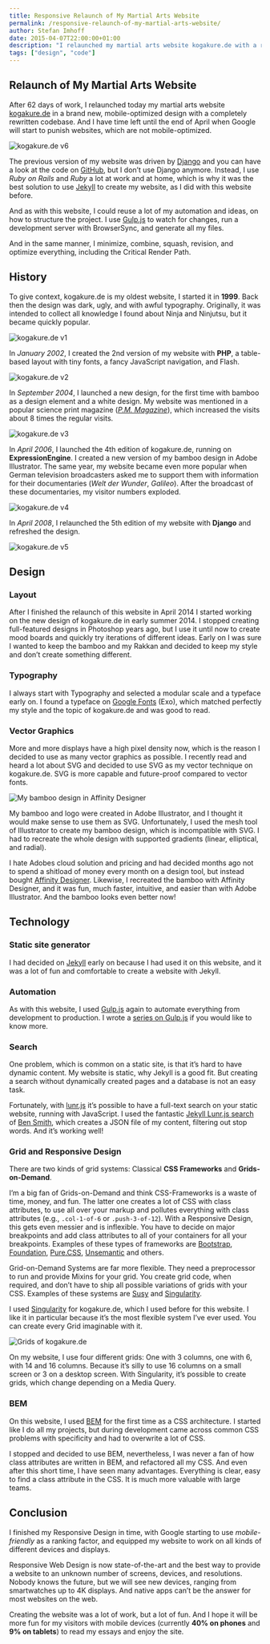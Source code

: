 ```yaml
---
title: Responsive Relaunch of My Martial Arts Website
permalink: /responsive-relaunch-of-my-martial-arts-website/
author: Stefan Imhoff
date: 2015-04-07T22:00:00+01:00
description: "I relaunched my martial arts website kogakure.de with a responsive design. This post gives an overview of the process of creating my website: Design, Typography, Vector Graphics, Jekyll, Grids, Responsive Design, and BEM."
tags: ["design", "code"]
---
```


## Relaunch of My Martial Arts Website

After 62 days of work, I relaunched today my martial arts website [kogakure.de](https://www.kogakure.de/) in a brand new, mobile-optimized design with a completely rewritten codebase. And I have time left until the end of April when Google will start to punish websites, which are not mobile-optimized.

![kogakure.de v6](/assets/images/posts/kogakure-de-relaunch.jpg)

The previous version of my website was driven by [Django](https://www.djangoproject.com/) and you can have a look at the code on [GitHub](https://github.com/kogakure/django-kogakure.de), but I don’t use Django anymore. Instead, I use _Ruby on Rails_ and _Ruby_ a lot at work and at home, which is why it was the best solution to use [Jekyll](https://jekyllrb.com/) to create my website, as I did with this website before.

And as with this website, I could reuse a lot of my automation and ideas, on how to structure the project. I use [Gulp.js](https://gulpjs.com/) to watch for changes, run a development server with BrowserSync, and generate all my files.

And in the same manner, I minimize, combine, squash, revision, and optimize everything, including the Critical Render Path.

## History

To give context, kogakure.de is my oldest website, I started it in **1999**. Back then the design was dark, ugly, and with awful typography. Originally, it was intended to collect all knowledge I found about Ninja and Ninjutsu, but it became quickly popular.

![kogakure.de v1](/assets/images/posts/kogakure-de-v1.jpg)

In _January 2002_, I created the 2nd version of my website with **PHP**, a table-based layout with tiny fonts, a fancy JavaScript navigation, and Flash.

![kogakure.de v2](/assets/images/posts/kogakure-de-v2.jpg)

In _September 2004_, I launched a new design, for the first time with bamboo as a design element and a white design. My website was mentioned in a popular science print magazine (<cite>[P.M. Magazine](https://www.pm-magazin.de/)</cite>), which increased the visits about 8 times the regular visits.

![kogakure.de v3](/assets/images/posts/kogakure-de-v3.jpg)

In _April 2006_, I launched the 4th edition of kogakure.de, running on **ExpressionEngine**. I created a new version of my bamboo design in Adobe Illustrator. The same year, my website became even more popular when German television broadcasters asked me to support them with information for their documentaries (<cite>Welt der Wunder</cite>, <cite>Galileo</cite>). After the broadcast of these documentaries, my visitor numbers exploded.

![kogakure.de v4](/assets/images/posts/kogakure-de-v4.jpg)

In _April 2008_, I relaunched the 5th edition of my website with **Django** and refreshed the design.

![kogakure.de v5](/assets/images/posts/kogakure-de-v5.jpg)

## Design

### Layout

After I finished the relaunch of this website in April 2014 I started working on the new design of kogakure.de in early summer 2014. I stopped creating full-featured designs in Photoshop years ago, but I use it until now to create mood boards and quickly try iterations of different ideas. Early on I was sure I wanted to keep the bamboo and my Rakkan and decided to keep my style and don’t create something different.

### Typography

I always start with Typography and selected a modular scale and a typeface early on. I found a typeface on [Google Fonts](https://fonts.google.com) (Exo), which matched perfectly my style and the topic of kogakure.de and was good to read.

### Vector Graphics

More and more displays have a high pixel density now, which is the reason I decided to use as many vector graphics as possible. I recently read and heard a lot about SVG and decided to use SVG as my vector technique on kogakure.de. SVG is more capable and future-proof compared to vector fonts.

![My bamboo design in Affinity Designer](/assets/images/posts/kogakure-de-bamboo-affinity-designer.jpg)

My bamboo and logo were created in Adobe Illustrator, and I thought it would make sense to use them as SVG. Unfortunately, I used the mesh tool of Illustrator to create my bamboo design, which is incompatible with SVG. I had to recreate the whole design with supported gradients (linear, elliptical, and radial).

I hate Adobes cloud solution and pricing and had decided months ago not to spend a shitload of money every month on a design tool, but instead bought [Affinity Designer](https://affinity.serif.com/). Likewise, I recreated the bamboo with Affinity Designer, and it was fun, much faster, intuitive, and easier than with Adobe Illustrator. And the bamboo looks even better now!

## Technology

### Static site generator

I had decided on [Jekyll](https://jekyllrb.com/) early on because I had used it on this website, and it was a lot of fun and comfortable to create a website with Jekyll.

### Automation

As with this website, I used [Gulp.js](https://gulpjs.com/) again to automate everything from development to production. I wrote a [series on Gulp.js](/series/gulp/) if you would like to know more.

### Search

One problem, which is common on a static site, is that it’s hard to have dynamic content. My website is static, why Jekyll is a good fit. But creating a search without dynamically created pages and a database is not an easy task.

Fortunately, with [lunr.js](https://lunrjs.com/) it’s possible to have a full-text search on your static website, running with JavaScript. I used the fantastic [Jekyll Lunr.js search](https://github.com/slashdotdash/jekyll-lunr-js-search) of [Ben Smith](https://github.com/slashdotdash), which creates a JSON file of my content, filtering out stop words. And it’s working well!

### Grid and Responsive Design

There are two kinds of grid systems: Classical **CSS Frameworks** and **Grids-on-Demand**.

I’m a big fan of Grids-on-Demand and think CSS-Frameworks is a waste of time, money, and fun. The latter one creates a lot of CSS with class attributes, to use all over your markup and pollutes everything with class attributes (e.g., `.col-1-of-6` or `.push-3-of-12`). With a Responsive Design, this gets even messier and is inflexible. You have to decide on major breakpoints and add class attributes to all of your containers for all your breakpoints. Examples of these types of frameworks are [Bootstrap](http://getbootstrap.com/), [Foundation](https://foundation.zurb.com/), [Pure.CSS](https://purecss.io/), [Unsemantic](https://unsemantic.com/) and others.

Grid-on-Demand Systems are far more flexible. They need a preprocessor to run and provide Mixins for your grid. You create grid code, when required, and don’t have to ship all possible variations of grids with your CSS. Examples of these systems are [Susy](http://susy.oddbird.net/) and [Singularity](https://github.com/at-import/Singularity).

I used [Singularity](https://github.com/at-import/Singularity) for kogakure.de, which I used before for this website. I like it in particular because it’s the most flexible system I’ve ever used. You can create every Grid imaginable with it.

![Grids of kogakure.de](/assets/images/posts/kogakure-de-grids.jpg)

On my website, I use four different grids: One with 3 columns, one with 6, with 14 and 16 columns. Because it’s silly to use 16 columns on a small screen or 3 on a desktop screen. With Singularity, it’s possible to create grids, which change depending on a Media Query.

### BEM

On this website, I used [BEM](https://en.bem.info/) for the first time as a CSS architecture. I started like I do all my projects, but during development came across common CSS problems with specificity and had to overwrite a lot of CSS.

I stopped and decided to use BEM, nevertheless, I was never a fan of how class attributes are written in BEM, and refactored all my CSS. And even after this short time, I have seen many advantages. Everything is clear, easy to find a class attribute in the CSS. It is much more valuable with large teams.

## Conclusion

I finished my Responsive Design in time, with Google starting to use _mobile-friendly_ as a ranking factor, and equipped my website to work on all kinds of different devices and displays.

Responsive Web Design is now state-of-the-art and the best way to provide a website to an unknown number of screens, devices, and resolutions. Nobody knows the future, but we will see new devices, ranging from smartwatches up to 4K displays. And native apps can’t be the answer for most websites on the web.

Creating the website was a lot of work, but a lot of fun. And I hope it will be more fun for my visitors with mobile devices (currently **40% on phones** and **9% on tablets**) to read my essays and enjoy the site.
